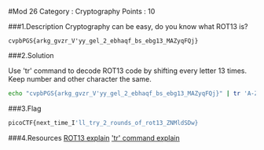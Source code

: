 #Mod 26
Category : Cryptography
Points : 10

###1.Description
Cryptography can be easy, do you know what ROT13 is?
``` 
cvpbPGS{arkg_gvzr_V'yy_gel_2_ebhaqf_bs_ebg13_MAZyqFQj}
```
###2.Solution

Use 'tr' command to decode ROT13 code by shifting every letter 13 times. Keep number and other character the same.

```bash
echo "cvpbPGS{arkg_gvzr_V'yy_gel_2_ebhaqf_bs_ebg13_MAZyqFQj}" | tr 'A-Za-z' 'N-ZA-Mn-za-m'
```
###3.Flag
```bash
picoCTF{next_time_I'll_try_2_rounds_of_rot13_ZNMldSDw}
```
###4.Resources
[ROT13 explain](https://en.wikipedia.org/wiki/ROT13)
['tr' command explain](https://linuxhint.com/bash_tr_command/)